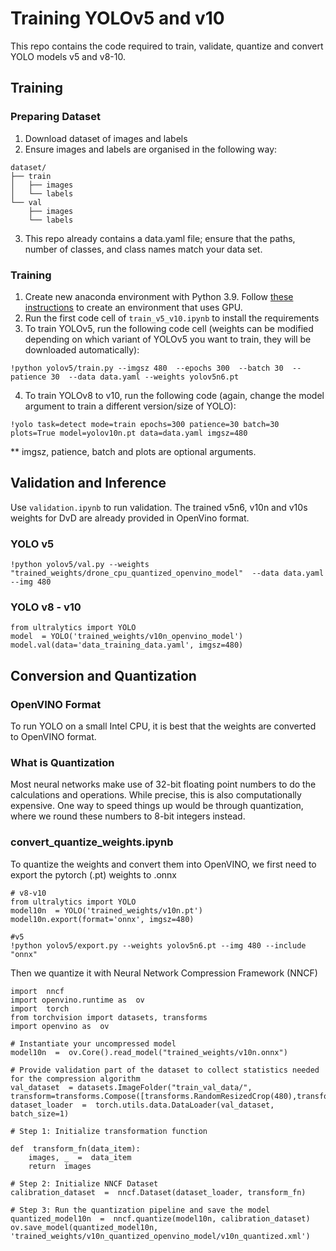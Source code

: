 # Training YOLOv5 and v10 
This repo contains the code required to train, validate, quantize and convert YOLO models v5 and v8-10. 


## Training
### Preparing Dataset
1. Download dataset of images and labels
2. Ensure images and labels are organised in the following way: 
```
dataset/
├── train
│   ├── images
│   └── labels
└── val
    ├── images
    └── labels
```
3. This repo already contains a data.yaml file; ensure that the paths, number of classes, and class names match your data set.
### Training
1. Create  new anaconda environment with Python 3.9. Follow [these instructions](https://stackoverflow.com/a/63306300) to create an environment that uses GPU. 
2. Run the first code cell of `train_v5_v10.ipynb` to install the requirements
3. To train YOLOv5, run the following code cell (weights can be modified depending on which variant of YOLOv5 you want to train, they will be downloaded automatically):
```
!python yolov5/train.py --imgsz 480  --epochs 300  --batch 30  --patience 30  --data data.yaml --weights yolov5n6.pt
```

4. To train YOLOv8 to v10, run the following code (again, change the model argument to train a different version/size of YOLO):
```
!yolo task=detect mode=train epochs=300 patience=30 batch=30 plots=True model=yolov10n.pt data=data.yaml imgsz=480
```
** imgsz, patience, batch and plots are optional arguments. 

## Validation and Inference
Use ```validation.ipynb``` to run validation. The trained v5n6, v10n and v10s weights for DvD are already provided in OpenVino format. 

### YOLO v5
```
!python yolov5/val.py --weights "trained_weights/drone_cpu_quantized_openvino_model"  --data data.yaml --img 480
```
### YOLO v8 - v10
```
from ultralytics import YOLO
model  = YOLO('trained_weights/v10n_openvino_model')
model.val(data='data_training_data.yaml', imgsz=480)
```

## Conversion and Quantization
### OpenVINO Format
To run YOLO on a small Intel CPU, it is best that the weights are converted to OpenVINO format. 
### What is Quantization
Most neural networks make use of 32-bit floating point numbers to do the calculations and operations. While precise, this is also computationally expensive. One way to speed things up would be through quantization, where we round these numbers to 8-bit integers instead.
### convert_quantize_weights.ipynb
To quantize the weights and convert them into OpenVINO, we first need to export the pytorch (.pt) weights to .onnx
```
# v8-v10
from ultralytics import YOLO
model10n  = YOLO('trained_weights/v10n.pt')
model10n.export(format='onnx', imgsz=480)
```
```
#v5
!python yolov5/export.py --weights yolov5n6.pt --img 480 --include "onnx" 
```
Then we quantize it with Neural Network Compression Framework (NNCF) 
```
import  nncf
import openvino.runtime as  ov
import  torch
from torchvision import datasets, transforms
import openvino as  ov

# Instantiate your uncompressed model
model10n  =  ov.Core().read_model("trained_weights/v10n.onnx")

# Provide validation part of the dataset to collect statistics needed for the compression algorithm
val_dataset  = datasets.ImageFolder("train_val_data/", transform=transforms.Compose([transforms.RandomResizedCrop(480),transforms.ToTensor()]))
dataset_loader  =  torch.utils.data.DataLoader(val_dataset, batch_size=1)

# Step 1: Initialize transformation function

def  transform_fn(data_item):
	images, _  =  data_item
	return  images

# Step 2: Initialize NNCF Dataset
calibration_dataset  =  nncf.Dataset(dataset_loader, transform_fn)

# Step 3: Run the quantization pipeline and save the model
quantized_model10n  =  nncf.quantize(model10n, calibration_dataset)
ov.save_model(quantized_model10n, 'trained_weights/v10n_quantized_openvino_model/v10n_quantized.xml')

```

